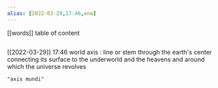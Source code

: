 ```yaml
---
alias: [2022-03-29,17:46,enw]
---
```

[[words]]
table of content
```toc
```

[[2022-03-29]] 17:46
world axis : line or stem through the earth's center connecting its surface to the underworld and the heavens and around which the universe revolves
```query
"axis mundi"
```